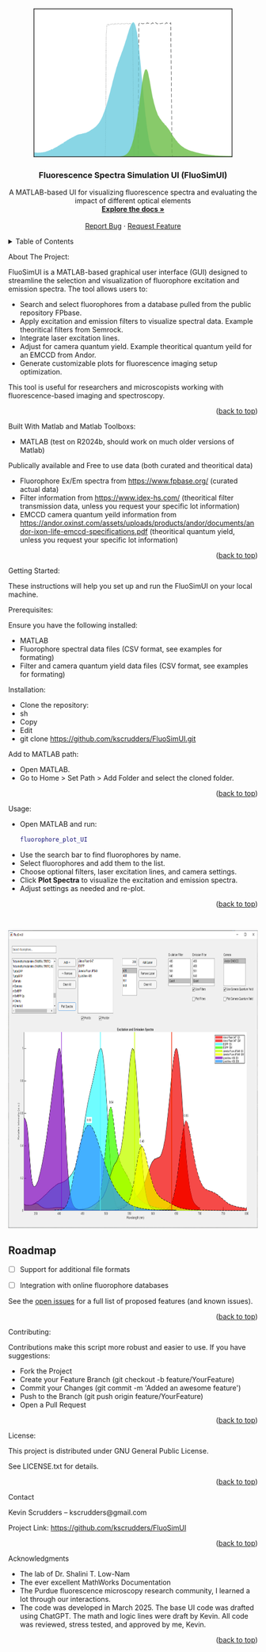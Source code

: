<a id="readme-top"></a>
<!--
*** Thanks for checking out the FluoSimUI Readme. If you have a suggestion
*** that would make this better, please fork the repo and create a pull request
*** or simply open an issue with the tag "enhancement".
*** 
*** I imagine a world where scientific knowledge provides solutions for every health challenge, enabling everyone to live with autonomy, freedom, and well-being.
*** I created this project so that I might streamline taking raw microscopy data in my PhD and convert that in biological insights that might aid understanding the next generation of engineered T cell immunotherapies.
*** I hope this could be useful to a few future scienctist in whatever pursuit they are taking on. 
*** I would be overjoyed to help enable you to make discoveries and share knowlegde with humanity.
-->

<!-- PROJECT LOGO --> <br /> <div align="center">   <a href="https://github.com/kscrudders/FluoSimUI"> <img src="/images/FluoSimUI_projectlogo.png" alt="Logo" width="402" height="300"> </a> <h3 align="center">Fluorescence Spectra Simulation UI (FluoSimUI)</h3> <p align="center"> A MATLAB-based UI for visualizing fluorescence spectra and evaluating the impact of different optical elements <br /> <a href="https://github.com/your_username/FluoSimUI"><strong>Explore the docs »</strong></a> <br /> <br /> <a href="https://github.com/kscrudders/FluoSimUI/issues">Report Bug</a> · <a href="https://github.com/kscrudders/FluoSimUI/issues">Request Feature</a> </p> </div> <!-- TABLE OF CONTENTS --> <details> <summary>Table of Contents</summary> <ol> <li><a href="#about-the-project">About The Project</a></li> <li><a href="#built-with">Built With</a></li> <li><a href="#getting-started">Getting Started</a> <ul> <li><a href="#prerequisites">Prerequisites</a></li> <li><a href="#installation">Installation</a></li> </ul> </li> <li><a href="#usage">Usage</a></li> <li><a href="#roadmap">Roadmap</a></li> <li><a href="#contributing">Contributing</a></li> <li><a href="#license">License</a></li> <li><a href="#contact">Contact</a></li> <li><a href="#acknowledgments">Acknowledgments</a></li> </ol> </details> <!-- ABOUT THE PROJECT -->
About The Project: </p>
FluoSimUI is a MATLAB-based graphical user interface (GUI) designed to streamline the selection and visualization of fluorophore excitation and emission spectra. The tool allows users to:

- Search and select fluorophores from a database pulled from the public repository FPbase.
- Apply excitation and emission filters to visualize spectral data. Example theoritical filters from Semrock.
- Integrate laser excitation lines.
- Adjust for camera quantum yield. Example theoritical quantum yeild for an EMCCD from Andor.
- Generate customizable plots for fluorescence imaging setup optimization.

This tool is useful for researchers and microscopists working with fluorescence-based imaging and spectroscopy.

<p align="right">(<a href="#readme-top">back to top</a>)</p> <!-- BUILT WITH -->

Built With Matlab and Matlab Toolboxs:
- MATLAB (test on R2024b, should work on much older versions of Matlab)
	
Publically available and Free to use data (both curated and theoritical data)
* Fluorophore Ex/Em spectra from https://www.fpbase.org/ (curated actual data)
* Filter information from https://www.idex-hs.com/ (theoritical filter transmission data, unless you request your specific lot information)
* EMCCD camera quantum yeild information from https://andor.oxinst.com/assets/uploads/products/andor/documents/andor-ixon-life-emccd-specifications.pdf (theoritical quantum yield, unless you request your specific lot information)


<p align="right">(<a href="#readme-top">back to top</a>)</p> <!-- GETTING STARTED -->

Getting Started: </p>
These instructions will help you set up and run the FluoSimUI on your local machine.

Prerequisites: </p>
Ensure you have the following installed:
- MATLAB
- Fluorophore spectral data files (CSV format, see examples for formating)
- Filter and camera quantum yield data files (CSV format, see examples for formating)

Installation: </p>
* Clone the repository:
* sh
* Copy
* Edit
* git clone https://github.com/kscrudders/FluoSimUI.git

Add to MATLAB path:
* Open MATLAB.
* Go to Home > Set Path > Add Folder and select the cloned folder.

<p align="right">(<a href="#readme-top">back to top</a>)</p> <!-- USAGE EXAMPLES -->

Usage:
* Open MATLAB and run:
   ```matlab
   fluorophore_plot_UI
   ```
* Use the search bar to find fluorophores by name.
* Select fluorophores and add them to the list.
* Choose optional filters, laser excitation lines, and camera settings.
* Click **Plot Spectra** to visualize the excitation and emission spectra.
* Adjust settings as needed and re-plot.

<p align="right">(<a href="#readme-top">back to top</a>)</p> <!-- ROADMAP -->

<br /> <div align="center">   <a href="https://github.com/kscrudders/FluoSimUI"> <img src="/images/FluoSimUI_screenshot.png" alt="GUI Screenshot" width="775" height="600"> </a> 
<div align="left">

## Roadmap

- [ ] Support for additional file formats
- [ ] Integration with online fluorophore databases


See the [open issues](https://github.com/kscrudders/FluoSimUI/issues) for a full list of proposed features (and known issues).

<p align="right">(<a href="#readme-top">back to top</a>)</p> <!-- CONTRIBUTING -->

Contributing: </p>
Contributions make this script more robust and easier to use. If you have suggestions:
* Fork the Project
* Create your Feature Branch (git checkout -b feature/YourFeature)
* Commit your Changes (git commit -m 'Added an awesome feature')
* Push to the Branch (git push origin feature/YourFeature)
* Open a Pull Request

<p align="right">(<a href="#readme-top">back to top</a>)</p> <!-- LICENSE -->

License: </p>
This project is distributed under GNU General Public License. </p>
See LICENSE.txt for details.

<p align="right">(<a href="#readme-top">back to top</a>)</p> <!-- CONTACT -->
Contact </p>
Kevin Scrudders – kscrudders@gmail.com

Project Link: https://github.com/kscrudders/FluoSimUI

<p align="right">(<a href="#readme-top">back to top</a>)</p> <!-- ACKNOWLEDGMENTS -->

Acknowledgments
* The lab of Dr. Shalini T. Low-Nam
* The ever excellent MathWorks Documentation
* The Purdue fluorescence microscopy research community, I learned a lot through our interactions.
* The code was developed in March 2025. The base UI code was drafted using ChatGPT. The math and logic lines were draft by Kevin. All code was reviewed, stress tested, and approved by me, Kevin.

<p align="right">(<a href="#readme-top">back to top</a>)</p>
